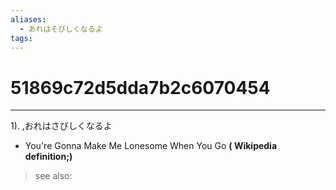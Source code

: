 ```yaml
---
aliases:
  - あれはそびしくなるよ
tags:
---
```


# 51869c72d5dda7b2c6070454
---
1).
,おれはさびしくなるよ

- You're Gonna Make Me Lonesome When You Go
**( Wikipedia definition;)**
> see also: 
            